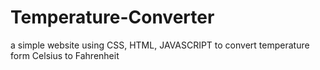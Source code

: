 # Temperature-Converter
a simple website using CSS, HTML, JAVASCRIPT to convert temperature form Celsius to Fahrenheit
